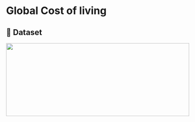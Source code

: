 # Global Cost of living
## :file_folder: Dataset
<img src='https://www.apbt.org.tn/wp-content/uploads/2016/12/population-logo-scaled.jpg' height='200px' width='500'>